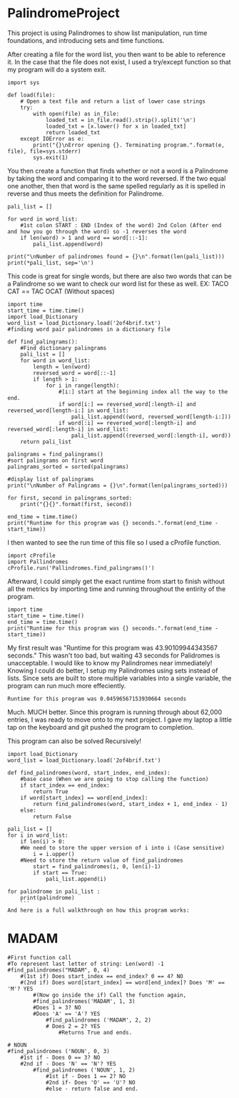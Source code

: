 # PalindromeProject

This project is using Palindromes to show list manipulation, run time foundations, and introducing sets and time functions. 

After creating a file for the word list, you then want to be able to reference it. In the case that the file does not exist, I used a try/except function
so that my program will do a system exit. 
```
import sys

def load(file):
    # Open a text file and return a list of lower case strings
    try:
        with open(file) as in_file:
            loaded_txt = in_file.read().strip().split('\n')
            loaded_txt = [x.lower() for x in loaded_txt]
            return loaded_txt
    except IOError as e:
        print("{}\nError opening {}. Terminating program.".format(e, file), file=sys.stderr)
        sys.exit(1) 
```

You then create a function that finds whether or not a word is a Palindrome by taking the word and comparing it to the word reversed.
If the two equal one another, then that word is the same spelled regularly as it is spelled in reverse and thus meets the definition for Palindrome.
```
pali_list = []

for word in word_list:     
    #1st colon START : END (Index of the word) 2nd Colon (After end and how you go through the word) so -1 reverses the word 
    if len(word) > 1 and word == word[::-1]:
        pali_list.append(word)

print("\nNumber of palindromes found = {}\n".format(len(pali_list)))
print(*pali_list, sep='\n')
```

This code is great for single words, but there are also two words that can be a Palindrome so we want to check our word list for these as well. 
EX: TACO CAT == TAC OCAT (Without spaces)

```
import time
start_time = time.time()
import load_Dictionary
word_list = load_Dictionary.load('2of4brif.txt')
#finding word pair palindromes in a dictionary file

def find_palingrams():
    #Find dictionary palingrams
    pali_list = []
    for word in word_list:
        length = len(word)
        reversed_word = word[::-1]
        if length > 1:
            for i in range(length):
                #[i:] start at the beginning index all the way to the end. 
                if word[i:] == reversed_word[:length-i] and reversed_word[length-i:] in word_list:
                    pali_list.append((word, reversed_word[length-i:]))
                if word[:i] == reversed_word[:length-i] and reversed_word[:length-i] in word_list:
                    pali_list.append((reversed_word[:length-i], word))
    return pali_list

palingrams = find_palingrams()
#sort palingrams on first word
palingrams_sorted = sorted(palingrams)

#display list of palingrams
print("\nNumber of Palingrams = {}\n".format(len(palingrams_sorted))) 

for first, second in palingrams_sorted:
    print("{}{}".format(first, second))

end_time = time.time()
print("Runtime for this program was {} seconds.".format(end_time - start_time))
```
I then wanted to see the run time of this file so I used a cProfile function. 
```
import cProfile
import Pallindromes
cProfile.run('Pallindromes.find_palingrams()')
```
Afterward, I could simply get the exact runtime from start to finish without all the metrics by importing time and running throughout the entirity of the program.
```
import time
start_time = time.time()
end_time = time.time()
print("Runtime for this program was {} seconds.".format(end_time - start_time))
```
My first result was "Runtime for this program was 43.90109944343567 seconds."
This wasn't too bad, but waiting 43 seconds for Palidromes is unacceptable. I would like to know my Palindromes near immediately! 
Knowing I could do better, I setup my Palindromes using sets instead of lists. Since sets are built to store multiple variables into 
a single variable, the program can run much more effeciently. 
```
Runtime for this program was 0.04596567153930664 seconds
```
Much. MUCH better. Since this program is running through about 62,000 entries, I was ready to move onto to my next project. I gave my laptop a little tap on the keyboard and git pushed the program to completion. 

This program can also be solved Recursively!

```
import load_Dictionary
word_list = load_Dictionary.load('2of4brif.txt')

def find_palindromes(word, start_index, end_index):
    #base case (When we are going to stop calling the function)
    if start_index == end_index:
        return True
    if word[start_index] == word[end_index]:
        return find_palindromes(word, start_index + 1, end_index - 1)
    else: 
        return False

pali_list = []
for i in word_list:
    if len(i) > 0: 
    #We need to store the upper version of i into i (Case sensitive)
        i = i.upper()
    #Need to store the return value of find_palindromes
        start = find_palindromes(i, 0, len(i)-1) 
        if start == True:
            pali_list.append(i)

for palindrome in pali_list :
    print(palindrome)
    ```
And here is a full walkthrough on how this program works:

```
 # MADAM
    #First function call
    #To represent last letter of string: Len(word) -1
    #find_palindromes("MADAM", 0, 4)
        #(1st if) Does start_index == end_index? 0 == 4? NO
        #(2nd if) Does word[start_index] == word[end_index]? Does 'M' == 'M'? YES
            #(Now go inside the if) Call the function again, 
            #find_palindromes('MADAM', 1, 3) 
            #Does 1 = 3? NO
            #Does 'A' == 'A'? YES
                #find_palindromes ('MADAM', 2, 2)
                # Does 2 = 2? YES
                    #Returns True and ends. 
    
    # NOUN
    #find_palindromes ('NOUN', 0, 3)
        #1st if - Does 0 == 3? NO
        #2nd if - Does 'N' == 'N'? YES
            #find_palindromes ('NOUN', 1, 2)
                #1st if - Does 1 == 2? NO
                #2nd if- Does 'O' == 'U'? NO
                #else - return false and end. 
```
